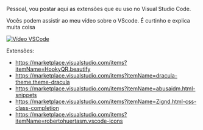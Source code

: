 Pessoal, vou postar aqui as extensões que eu uso no Visual Studio Code. 

Vocês podem assistir ao meu vídeo sobre o VScode. É curtinho e explica muita coisa

[![Vídeo VSCode](https://img.youtube.com/vi/iutOlM1mTQQ/0.jpg)](https://youtu.be/iutOlM1mTQQ)

Extensões:

* https://marketplace.visualstudio.com/items?itemName=HookyQR.beautify
* https://marketplace.visualstudio.com/items?itemName=dracula-theme.theme-dracula
* https://marketplace.visualstudio.com/items?itemName=abusaidm.html-snippets
* https://marketplace.visualstudio.com/items?itemName=Zignd.html-css-class-completion
* https://marketplace.visualstudio.com/items?itemName=robertohuertasm.vscode-icons
